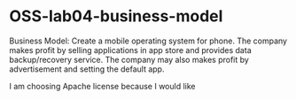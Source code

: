# OSS-lab04-business-model

Business Model: Create a mobile operating system for phone. The company makes profit by selling applications in app store and provides data backup/recovery service. The company may also makes profit by advertisement and setting the default app. 

I am choosing Apache license because I would like 
